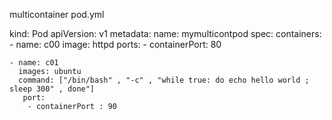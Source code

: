 multicontainer pod.yml


kind: Pod
apiVersion: v1
metadata:
  name: mymulticontpod
spec:
  containers:
    - name: c00
      image: httpd
      ports:
        - containerPort: 80

    - name: c01
      images: ubuntu
      command: ["/bin/bash" , "-c" , "while true: do echo hello world ; sleep 300" , done"]
       port: 
        - containerPort : 90
             
